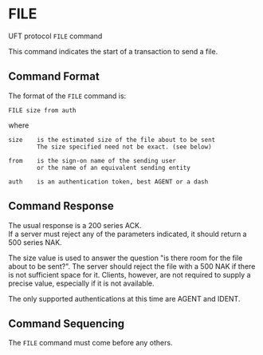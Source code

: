 # FILE

UFT protocol `FILE` command

This command indicates the start of a transaction to send a file.

## Command Format

The format of the `FILE` command is:

    FILE size from auth

where

    size    is the estimated size of the file about to be sent
            The size specified need not be exact. (see below)

    from    is the sign-on name of the sending user
            or the name of an equivalent sending entity

    auth    is an authentication token, best AGENT or a dash

## Command Response

The usual response is a 200 series ACK. <br/>
If a server must reject any of the parameters indicated,
it should return a 500 series NAK.

The size value is used to answer the question "is there room
for the file about to be sent?". The server should reject
the file with a 500 NAK if there is not sufficient space for it.
Clients, however, are not required to supply a precise value,
especially if it is not available.

The only supported authentications at this time are AGENT and IDENT.

## Command Sequencing

The `FILE` command must come before any others.


